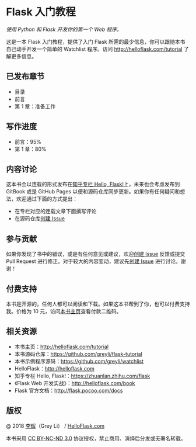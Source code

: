 # Flask 入门教程

*使用 Python 和 Flask 开发你的第一个 Web 程序。*

这是一本 Flask 入门教程，提供了入门 Flask 所需的最少信息，你可以跟随本书自己动手开发一个简单的 Watchlist 程序。访问 http://helloflask.com/tutorial 了解更多信息。

## 已发布章节

* 目录
* 前言
* 第 1 章：准备工作

## 写作进度

* 前言：95%
* 第 1 章：80%

## 内容讨论

这本书会以连载的形式发布在[知乎专栏 Hello, Flask!](https://zhuanlan.zhihu.com/flask)上，未来也会考虑发布到 GitBook 或是 GitHub Pages 以便和源码仓库同步更新。如果你有任何疑问和想法，欢迎通过下面的方式提出：

- 在专栏对应的连载文章下面撰写评论
- 在源码仓库[创建 Issue](https://github.com/greyli/flask-tutorial/issues/new) 

## 参与贡献

如果你发现了书中的错误，或是有任何意见或建议，欢迎[创建 Issue](https://github.com/greyli/flask-tutorial/issues/new) 反馈或提交 Pull Request 进行修正。对于较大的内容变动，建议先[创建 Issue](https://github.com/greyli/flask-tutorial/issues/new) 进行讨论。谢谢！

## 付费支持

本书是开源的，任何人都可以阅读和下载。如果这本书帮到了你，也可以付费支持我。价格为 10 元，访问[本书主页](http://helloflask.com/tutorial/)查看付款二维码。

## 相关资源

- 本书主页：http://helloflask.com/tutorial
- 本书源码仓库：https://github.com/greyli/flask-tutorial
- 本书示例程序源码：https://github.com/greyli/watchlist
- HelloFlask：http://helloflask.com
- 知乎专栏 Hello, Flask!：https://zhuanlan.zhihu.com/flask
- 《Flask Web 开发实战》：http://helloflask.com/book
- Flask 官方文档：http://flask.pocoo.com/docs

## 版权

@ 2018 [李辉](http://greyli.com)（Grey Li） / [HelloFlask.com](http://helloflask.com)

本书采用 [CC BY-NC-ND 3.0](https://creativecommons.org/licenses/by-nc-nd/3.0/deed.zh) 协议授权，禁止商用、演绎后分发或无署名转载。